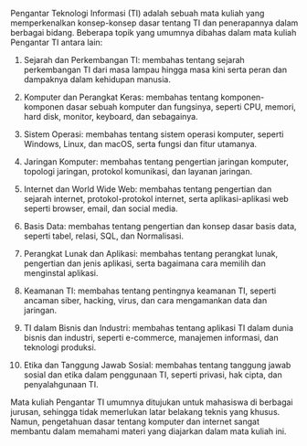 Pengantar Teknologi Informasi (TI) adalah sebuah mata kuliah yang memperkenalkan konsep-konsep dasar tentang TI dan penerapannya dalam berbagai bidang. Beberapa topik yang umumnya dibahas dalam mata kuliah Pengantar TI antara lain:

1.  Sejarah dan Perkembangan TI: membahas tentang sejarah perkembangan TI dari masa lampau hingga masa kini serta peran dan dampaknya dalam kehidupan manusia.
    
2.  Komputer dan Perangkat Keras: membahas tentang komponen-komponen dasar sebuah komputer dan fungsinya, seperti CPU, memori, hard disk, monitor, keyboard, dan sebagainya. 
    
3.  Sistem Operasi: membahas tentang sistem operasi komputer, seperti Windows, Linux, dan macOS, serta fungsi dan fitur utamanya.
    
4.  Jaringan Komputer: membahas tentang pengertian jaringan komputer, topologi jaringan, protokol komunikasi, dan layanan jaringan.
    
5.  Internet dan World Wide Web: membahas tentang pengertian dan sejarah internet, protokol-protokol internet, serta aplikasi-aplikasi web seperti browser, email, dan social media.
    
6.  Basis Data: membahas tentang pengertian dan konsep dasar basis data, seperti tabel, relasi, SQL, dan Normalisasi.
    
7.  Perangkat Lunak dan Aplikasi: membahas tentang perangkat lunak, pengertian dan jenis aplikasi, serta bagaimana cara memilih dan menginstal aplikasi.
    
8.  Keamanan TI: membahas tentang pentingnya keamanan TI, seperti ancaman siber, hacking, virus, dan cara mengamankan data dan jaringan.
    
9.  TI dalam Bisnis dan Industri: membahas tentang aplikasi TI dalam dunia bisnis dan industri, seperti e-commerce, manajemen informasi, dan teknologi produksi.
    
10.  Etika dan Tanggung Jawab Sosial: membahas tentang tanggung jawab sosial dan etika dalam penggunaan TI, seperti privasi, hak cipta, dan penyalahgunaan TI.
    

Mata kuliah Pengantar TI umumnya ditujukan untuk mahasiswa di berbagai jurusan, sehingga tidak memerlukan latar belakang teknis yang khusus. Namun, pengetahuan dasar tentang komputer dan internet sangat membantu dalam memahami materi yang diajarkan dalam mata kuliah ini.